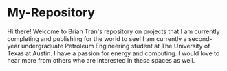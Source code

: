 # My-Repository
Hi there! Welcome to Brian Tran's repository on projects that I am currently completing and publishing for the world to see! I am currently a second-year undergraduate Petroleum Engineering student at The University of Texas at Austin. I have a passion for energy and computing. I would love to hear more from others who are interested in these spaces as well.
